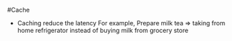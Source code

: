 #Cache

- Caching reduce the latency
  For example,
  Prepare milk tea => taking from home refrigerator instead of buying milk from grocery store

